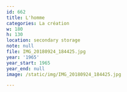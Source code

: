 ```yaml
---
id: 662
title: L'homme
categories: La création
w: 180
h: 130
location: secondary storage
note: null
file: IMG_20180924_184425.jpg
year: '1965'
year_start: 1965
year_end: null
image: /static/img/IMG_20180924_184425.jpg

---
```

